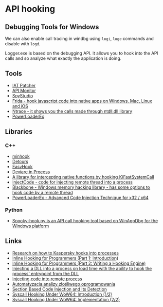 
API hooking
===========

Debugging Tools for Windows
---------------------------

We can also enable call tracing in windbg using `logi`, `loge` commands and disable with `logd`.

Logger.exe is based on the debugging API. It allows you to hook into the API calls and so analyze what exactly the application is doing.

Tools
-----

- [IAT Patcher](http://hasherezade.net/IAT_patcher/)
- [API Monitor](http://www.rohitab.com/)
- [SpyStudio](http://linkis.com/www.nektra.com/produ/6f3SS)
- [Frida - hook javascript code into native apps on Windows, Mac, Linux and iOS](http://www.frida.re/)
- [Ntrace - it shows you the calls made through ntdll.dll library](http://www.howzatt.demon.co.uk/NtTrace/)
- [PowerLoaderEx](https://github.com/BreakingMalware/PowerLoaderEx)

Libraries
---------

### C++ ###

- [minhook](https://github.com/TsudaKageyu/minhook)
- [Detours](http://research.microsoft.com/en-us/projects/detours/)
- [EasyHook](http://easyhook.codeplex.com/)
- [Deviare in Process](https://github.com/nektra/Deviare-InProc/)
- [A library for intercepting native functions by hooking KiFastSystemCall](https://github.com/MalwareTech/FstHook)
- [InjectCode - code for injecting remote thread into a process](https://github.com/EvilKnight1986/InjectCode)
- [Blackbone - Windows memory hacking library - has some options to hook code by a remote thread](https://github.com/DarthTon/Blackbone)
- [PowerLoaderEx - Advanced Code Injection Technique for x32 / x64](https://github.com/BreakingMalware/PowerLoaderEx)

### Python ###

- [Spooky-hook.py is an API call hooking tool based on WinAppDbg for the Windows platform](https://github.com/nitram2342/spooky-hook)

Links
-----

- [Research on how to Kaspersky hooks into processes](https://quequero.org/2014/10/kaspersky-hooking-engine-analysis/)
- [Inline Hooking for Programmers (Part 1: Introduction)](http://www.malwaretech.com/2015/01/inline-hooking-for-programmers-part-1.html)
- [Inline Hooking for Programmers (Part 2: Writing a Hooking Engine)](http://www.malwaretech.com/2015/01/inline-hooking-for-programmers-part-2.html?m=1)
- [Injecting a DLL into a process on load time with the ability to hook the process' entrypoint from the DLL](http://www.mulliner.org/blog/blosxom.cgi/windows/dll_injection_with_entrypoint_hook_aslr.html)
- [Injecting code into remote process](http://www.tuxmealux.net/2015/03/10/code-injection/)
- [Automatyzacja analizy złośliwego oprogramowania](http://malware.prevenity.com/2015/03/automatyzacja-analizy-zosliwego.html)
- [Section Based Code Injection and Its Detection](http://standa-note.blogspot.ca/2015/03/section-based-code-injection-and-its.html)
- [Syscall Hooking Under WoW64: Introduction (1/2)](http://www.codereversing.com/blog/archives/243)
- [Syscall Hooking Under WoW64: Implementation (2/2)](http://www.codereversing.com/blog/archives/246)

